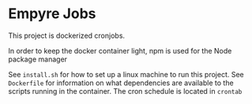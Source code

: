 # Empyre Jobs

This project is dockerized cronjobs.

In order to keep the docker container light, npm is used for the Node package manager

See `install.sh` for how to set up a linux machine to run this project.
See `Dockerfile` for information on what dependencies are available to the scripts running in the container.
The cron schedule is located in `crontab`